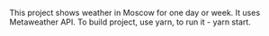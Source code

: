 This project shows weather in Moscow for one day or week. It uses Metaweather API.
To build project, use yarn, to run it - yarn start.
